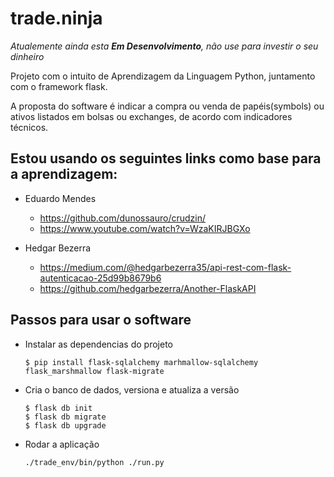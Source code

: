 # trade.ninja

_Atualemente ainda esta __Em Desenvolvimento__, não use para investir o seu dinheiro_

Projeto com o intuito de Aprendizagem da Linguagem Python, juntamento com o framework flask.

A proposta do software é indicar a compra ou venda de papéis(symbols) ou ativos listados em bolsas ou exchanges, de acordo com indicadores técnicos.

## Estou usando os seguintes links como base para a aprendizagem:
* Eduardo Mendes
  * <https://github.com/dunossauro/crudzin/> 
  * <https://www.youtube.com/watch?v=WzaKIRJBGXo>

* Hedgar Bezerra
  * <https://medium.com/@hedgarbezerra35/api-rest-com-flask-autenticacao-25d99b8679b6>
  * <https://github.com/hedgarbezerra/Another-FlaskAPI>

## Passos para usar o software

* Instalar as dependencias do projeto 
    ~~~
    $ pip install flask-sqlalchemy marhmallow-sqlalchemy flask_marshmallow flask-migrate
    ~~~
* Cria o banco de dados, versiona e atualiza a versão
    ~~~
    $ flask db init
    $ flask db migrate
    $ flask db upgrade
    ~~~
* Rodar a aplicação
    ~~~
    ./trade_env/bin/python ./run.py 
    ~~~